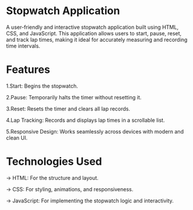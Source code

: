 # Stopwatch Application
A user-friendly and interactive stopwatch application built using HTML, CSS, and JavaScript. This application allows users to start, pause, reset, and track lap times, making it ideal for accurately measuring and recording time intervals.

# Features
1.Start: Begins the stopwatch.

2.Pause: Temporarily halts the timer without resetting it.

3.Reset: Resets the timer and clears all lap records.

4.Lap Tracking: Records and displays lap times in a scrollable list.

5.Responsive Design: Works seamlessly across devices with modern and clean UI.

# Technologies Used

→ HTML: For the structure and layout.

→ CSS: For styling, animations, and responsiveness.

→ JavaScript: For implementing the stopwatch logic and interactivity.
